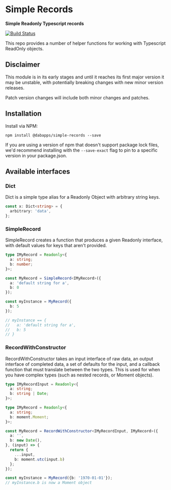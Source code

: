# Simple Records

**Simple Readonly Typescript records**

[![Build Status](https://travis-ci.com/dabapps/simple-records.svg?token=Vjwq9pDHXxGNhnyuktQ5&branch=master)](https://travis-ci.com/dabapps/simple-records)

This repo provides a number of helper functions for working with Typescript ReadOnly objects.

## Disclaimer

This module is in its early stages and until it reaches its first major version it may be unstable, with potentially breaking changes with new minor version releases.

Patch version changes will include both minor changes and patches.

## Installation

Install via NPM:


```shell
npm install @dabapps/simple-records --save
```

If you are using a version of npm that doesn't support package lock files, we'd recommend installing with the `--save-exact` flag to pin to a specific version in your package.json.

## Available interfaces

### Dict

Dict is a simple type alias for a Readonly Object with arbitrary string keys.

```typescript
const x: Dict<string> = {
  arbitrary: 'data',
};

```

### SimpleRecord

SimpleRecord creates a function that produces a given Readonly interface, with default values for keys that aren't provided.

```typescript
type IMyRecord = Readonly<{
  a: string;
  b: number;
}>;

const MyRecord = SimpleRecord<IMyRecord>({
  a: 'default string for a',
  b: 0
});

const myInstance = MyRecord({
  b: 5
});

// myInstance == {
//   a: 'default string for a',
//   b: 5
// }
```

### RecordWithConstructor

RecordWithConstructor takes an input interface of raw data, an output interface of completed data, a set of defaults for the input, and a callback function that must translate between the two types. This is used for when you have complex types (such as nested records, or Moment objects).

```typescript
type IMyRecordInput = Readonly<{
  a: string;
  b: string | Date;
}>;

type IMyRecord = Readonly<{
  a: string;
  b: moment.Moment;
}>;

const MyRecord = RecordWithConstructor<IMyRecordInput, IMyRecord>({
  a: '',
  b: new Date(),
}, (input) => {
  return {
    ...input,
    b: moment.utc(input.b)
  };
});

const myInstance = MyRecord({b: '1970-01-01'});
// myInstance.b is now a Moment object
```
